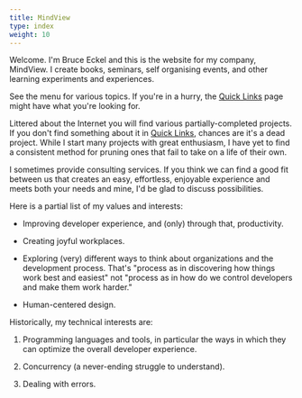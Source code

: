 ```yaml
---
title: MindView
type: index
weight: 10
---
```


Welcome. I'm Bruce Eckel and this is the website for my company, MindView. I
create books, seminars, self organising events, and other learning experiments
and experiences.

See the menu for various topics. If you're in a hurry, the [Quick
Links](/quicklinks) page might have what you're looking for.

Littered about the Internet you will find various partially-completed projects.
If you don't find something about it in [Quick Links](/quicklinks), chances are
it's a dead project. While I start many projects with great enthusiasm, I have
yet to find a consistent method for pruning ones that fail to take on a life of
their own.

I sometimes provide consulting services. If you think we can find a good fit
between us that creates an easy, effortless, enjoyable experience and meets
both your needs and mine, I'd be glad to discuss possibilities.

Here is a partial list of my values and interests:

+ Improving developer experience, and (only) through that, productivity.

+ Creating joyful workplaces.

+ Exploring (very) different ways to think about organizations and the
development process. That's "process as in discovering how things work best
and easiest" not "process as in how do we control developers and make them
work harder."

+ Human-centered design.

Historically, my technical interests are:

1. Programming languages and tools, in particular the ways in which they can optimize the overall developer experience.

2. Concurrency (a never-ending struggle to understand).

3. Dealing with errors.

<!-- To learn about various upcoming books events and other opportunities, you can subscribe to my low volume newsletter here. -->
